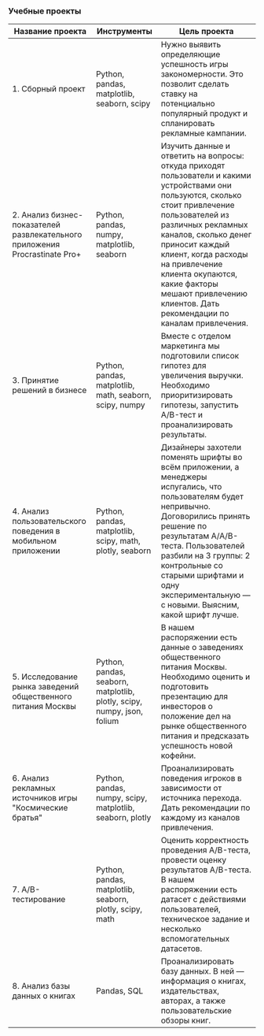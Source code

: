 ### Учебные проекты 
| Название проекта | Инструменты | Цель проекта 
| --------  | -------     | -------     |
| 1. Сборный проект | Python, pandas, matplotlib, seaborn, scipy | Нужно выявить определяющие успешность игры закономерности. Это позволит сделать ставку на потенциально популярный продукт и спланировать рекламные кампании.   
| 2. Анализ бизнес-показателей развлекательного приложения Procrastinate Pro+  | Python, pandas, numpy, matplotlib, seaborn | Изучить данные и ответить на вопросы: откуда приходят пользователи и какими устройствами они пользуются, сколько стоит привлечение пользователей из различных рекламных каналов, сколько денег приносит каждый клиент, когда расходы на привлечение клиента окупаются, какие факторы мешают привлечению клиентов. Дать рекомендации по каналам привлечения.  
| 3. Принятие решений в бизнесе | Python, pandas, matplotlib, math, seaborn, scipy, numpy | Вместе с отделом маркетинга мы подготовили список гипотез для увеличения выручки. Необходимо приоритизировать гипотезы, запустить A/B-тест и проанализировать результаты.  
| 4. Анализ пользовательского поведения в мобильном приложении | Python, pandas, matplotlib, scipy, math, plotly, seaborn | Дизайнеры захотели поменять шрифты во всём приложении, а менеджеры испугались, что пользователям будет непривычно. Договорились принять решение по результатам A/A/B-теста. Пользователей разбили на 3 группы: 2 контрольные со старыми шрифтами и одну экспериментальную — с новыми. Выясним, какой шрифт лучше.  
| 5. Исследование рынка заведений общественного питания Москвы | Python, pandas, seaborn, matplotlib, plotly, scipy, numpy, json, folium | В нашем распоряжении есть данные о заведениях общественного питания Москвы. Необходимо оценить и подготовить презентацию для инвесторов о положение дел на рынке общественного питания и предсказать успешность новой кофейни.  
| 6. Анализ рекламных источников игры "Космические братья" | Python, pandas, numpy, scipy, matplotlib, seaborn, plotly | Проанализировать поведения игроков в зависимости от источника перехода. Дать рекомендации по каждому из каналов привлечения.  
| 7.  A/B-тестирование | Python, pandas, matplotlib, seaborn, plotly, scipy, math | Оценить корректность проведения A/B-теста, провести оценку результатов A/B-теста. В нашем распоряжении есть датасет с действиями пользователей, техническое задание и несколько вспомогательных датасетов.  
| 8. Анализ базы данных о книгах | Pandas, SQL | Проанализировать базу данных. В ней — информация о книгах, издательствах, авторах, а также пользовательские обзоры книг.  
